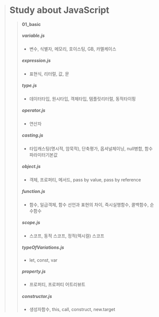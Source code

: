 ># Study about JavaScript
>   >#### 01_basic
>   >##### variable.js
>   >- 변수, 식별자, 메모리, 호이스팅, GB, 카멜케이스
>   >##### expression.js
>   >- 표현식, 리터럴, 값, 문
>   >##### type.js
>   >- 데이터타입, 원시타입, 객체타입, 템플릿리터럴, 동적타이핑
>   >##### operator.js
>   >- 연산자
>   >##### casting.js
>   >- 타입캐스팅(명시적, 암묵적), 단축평가, 옵셔널체이닝, null병합, 함수파라미터기본값
>   >##### object.js
>   >- 객체, 프로퍼티, 메서드, pass by value, pass by reference
>   >##### function.js
>   >- 함수, 일급객체, 함수 선언과 표현의 차이, 즉시실행함수, 콜백함수, 순수함수
>   >##### scope.js
>   >- 스코프, 동적 스코프, 정적(렉시컬) 스코프
>   >##### typeOfVariations.js
>   >- let, const, var
>   >##### property.js
>   >- 프로퍼티, 프로퍼티 어트리뷰트
>   >##### constructor.js
>   >- 생성자함수, this, call, construct, new.target